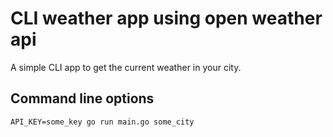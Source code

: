 # CLI weather app using open weather api

A simple CLI app to get the current weather in your city.

## Command line options
`API_KEY=some_key go run main.go some_city`